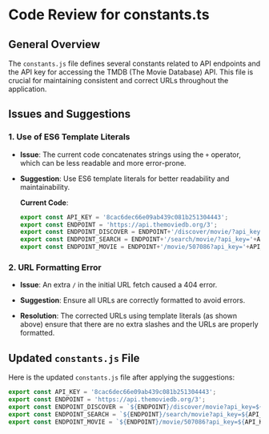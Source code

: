 # Code Review for constants.ts

## General Overview

The `constants.js` file defines several constants related to API endpoints and the API key for accessing the TMDB (The Movie Database) API. This file is crucial for maintaining consistent and correct URLs throughout the application.

## Issues and Suggestions

### 1. Use of ES6 Template Literals

- **Issue**: The current code concatenates strings using the `+` operator, which can be less readable and more error-prone.
- **Suggestion**: Use ES6 template literals for better readability and maintainability.

  **Current Code**:
  ```javascript
  export const API_KEY = '8cac6dec66e09ab439c081b251304443';
  export const ENDPOINT = 'https://api.themoviedb.org/3';
  export const ENDPOINT_DISCOVER = ENDPOINT+'/discover/movie/?api_key='+API_KEY+'&sort_by=vote_count.desc';
  export const ENDPOINT_SEARCH = ENDPOINT+'/search/movie/?api_key='+API_KEY;
  export const ENDPOINT_MOVIE = ENDPOINT+'/movie/507086?api_key='+API_KEY+'&append_to_response=videos';

### 2. URL Formatting Error

- **Issue**: An extra `/` in the initial URL fetch caused a 404 error.

- **Suggestion**: Ensure all URLs are correctly formatted to avoid errors.

- **Resolution**:
  The corrected URLs using template literals (as shown above) ensure that there are no extra slashes and the URLs are properly formatted.

## Updated `constants.js` File

Here is the updated `constants.js` file after applying the suggestions:
```javascript
export const API_KEY = '8cac6dec66e09ab439c081b251304443';
export const ENDPOINT = 'https://api.themoviedb.org/3';
export const ENDPOINT_DISCOVER = `${ENDPOINT}/discover/movie?api_key=${API_KEY}&sort_by=vote_count.desc`;
export const ENDPOINT_SEARCH = `${ENDPOINT}/search/movie?api_key=${API_KEY}`;
export const ENDPOINT_MOVIE = `${ENDPOINT}/movie/507086?api_key=${API_KEY}&append_to_response=videos`;

